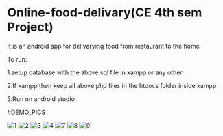 # Online-food-delivary(CE 4th sem Project)

It is an android app for delivarying food from restaurant to the home .

To run:

1.setup database with the above sql file in xampp or any other.

2.If xampp then keep all above php files in the htdocs folder inside xampp

3.Run on android studio

#DEMO_PICS

![1](https://user-images.githubusercontent.com/38806978/112712006-b4b72d00-8ef4-11eb-93f2-ff96c7fab1e4.png)
![2](https://user-images.githubusercontent.com/38806978/112712007-b7b21d80-8ef4-11eb-98ba-cc346af34993.png)
![3](https://user-images.githubusercontent.com/38806978/112712010-b8e34a80-8ef4-11eb-984a-2b1922abb1ce.png)
![4](https://user-images.githubusercontent.com/38806978/112712012-ba147780-8ef4-11eb-8dbf-747916f572fd.png)
![7](https://user-images.githubusercontent.com/38806978/112712015-bda7fe80-8ef4-11eb-92d6-668aee891903.png)
![8](https://user-images.githubusercontent.com/38806978/112712019-bf71c200-8ef4-11eb-97a5-d12856305425.png)
![9](https://user-images.githubusercontent.com/38806978/112712021-c3054900-8ef4-11eb-9abb-e46611f91f94.png)



